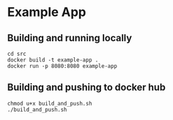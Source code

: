 # Example App

## Building and running locally
```
cd src
docker build -t example-app .
docker run -p 8080:8080 example-app
```

## Building and pushing to docker hub
```
chmod u+x build_and_push.sh
./build_and_push.sh
```